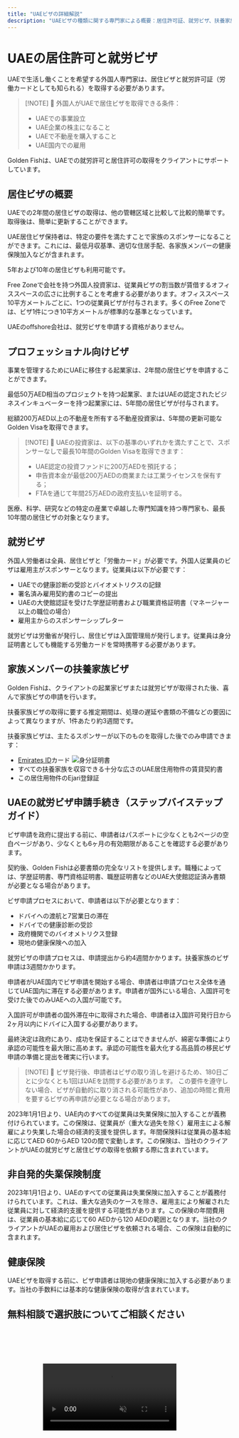 ```yaml
---
title: "UAEビザの詳細解説"
description: "UAEビザの種類に関する専門家による概要：居住許可証、就労ビザ、扶養家族ビザ。必要条件と手続きに関するすべての情報。"
---
```


# UAEの居住許可と就労ビザ

UAEで生活し働くことを希望する外国人専門家は、居住ビザと就労許可証（労働カードとしても知られる）を取得する必要があります。

> [!NOTE] 💚 外国人がUAEで居住ビザを取得できる条件：
>
> - UAEでの事業設立
> - UAE企業の株主になること
> - UAEで不動産を購入すること
> - UAE国内での雇用

Golden Fishは、UAEでの就労許可と居住許可の取得をクライアントにサポートしています。

## 居住ビザの概要

UAEでの2年間の居住ビザの取得は、他の管轄区域と比較して比較的簡単です。取得後は、簡単に更新することができます。

UAE居住ビザ保持者は、特定の要件を満たすことで家族のスポンサーになることができます。これには、最低月収基準、適切な住居手配、各家族メンバーの健康保険加入などが含まれます。

5年および10年の居住ビザも利用可能です。

Free Zoneで会社を持つ外国人投資家は、従業員ビザの割当数が賃借するオフィススペースの広さに比例することを考慮する必要があります。オフィススペース10平方メートルごとに、1つの従業員ビザが付与されます。多くのFree Zoneでは、ビザ1件につき10平方メートルが標準的な基準となっています。

UAEのoffshore会社は、就労ビザを申請する資格がありません。

## プロフェッショナル向けビザ

事業を管理するためにUAEに移住する起業家は、2年間の居住ビザを申請することができます。

最低50万AED相当のプロジェクトを持つ起業家、またはUAEの認定されたビジネスインキュベーターを持つ起業家には、5年間の居住ビザが付与されます。

総額200万AED以上の不動産を所有する不動産投資家は、5年間の更新可能なGolden Visaを取得できます。

> [!NOTE] 💚 UAEの投資家は、以下の基準のいずれかを満たすことで、スポンサーなしで最長10年間のGolden Visaを取得できます：
>
> - UAE認定の投資ファンドに200万AEDを預託する；
> - 申告資本金が最低200万AEDの商業または工業ライセンスを保有する；
> - FTAを通じて年間25万AEDの政府支払いを証明する。

医療、科学、研究などの特定の産業で卓越した専門知識を持つ専門家も、最長10年間の居住ビザの対象となります。

## 就労ビザ

外国人労働者は全員、居住ビザと「労働カード」が必要です。外国人従業員のビザは雇用主がスポンサーとなります。従業員は以下が必要です：

- UAEでの健康診断の受診とバイオメトリクスの記録
- 署名済み雇用契約書のコピーの提出
- UAEの大使館認証を受けた学歴証明書および職業資格証明書（マネージャー以上の職位の場合）
- 雇用主からのスポンサーシップレター

就労ビザは労働省が発行し、居住ビザは入国管理局が発行します。従業員は身分証明書としても機能する労働カードを常時携帯する必要があります。

## 家族メンバーの扶養家族ビザ

Golden Fishは、クライアントの起業家ビザまたは就労ビザが取得された後、喜んで家族ビザの申請を行います。

扶養家族ビザの取得に要する推定期間は、処理の遅延や書類の不備などの要因によって異なりますが、1件あたり約3週間です。

扶養家族ビザは、主たるスポンサーが以下のものを取得した後でのみ申請できます：

- [Emirates ID](https://u.ae/en/information-and-services/visa-and-emirates-id/emirates-id)カード ![身分証明書](/img/ILONMASKID.webp)
- すべての扶養家族を収容できる十分な広さのUAE居住用物件の賃貸契約書
- この居住用物件のEjari登録証

## UAEの就労ビザ申請手続き（ステップバイステップガイド）

ビザ申請を政府に提出する前に、申請者はパスポートに少なくとも2ページの空白ページがあり、少なくとも6ヶ月の有効期限があることを確認する必要があります。

契約後、Golden Fishは必要書類の完全なリストを提供します。職種によっては、学歴証明書、専門資格証明書、職歴証明書などのUAE大使館認証済み書類が必要となる場合があります。

ビザ申請プロセスにおいて、申請者は以下が必要となります：

- ドバイへの渡航と7営業日の滞在
- ドバイでの健康診断の受診
- 政府機関でのバイオメトリクス登録
- 現地の健康保険への加入

就労ビザの申請プロセスは、申請提出から約4週間かかります。扶養家族のビザ申請は3週間かかります。

申請者がUAE国内でビザ申請を開始する場合、申請者は申請プロセス全体を通じてUAE国内に滞在する必要があります。申請者が国外にいる場合、入国許可を受けた後でのみUAEへの入国が可能です。

入国許可が申請者の国外滞在中に取得された場合、申請者は入国許可発行日から2ヶ月以内にドバイに入国する必要があります。

最終決定は政府にあり、成功を保証することはできませんが、綿密な準備により承認の可能性を最大限に高めます。承認の可能性を最大化する高品質の移民ビザ申請の準備と提出を確実に行います。

> [!NOTE] 💚 ビザ発行後、申請者はビザの取り消しを避けるため、180日ごとに少なくとも1回はUAEを訪問する必要があります。
> この要件を遵守しない場合、ビザが自動的に取り消される可能性があり、追加の時間と費用を要するビザの再申請が必要となる場合があります。

2023年1月1日より、UAE内のすべての従業員は失業保険に加入することが義務付けられています。この保険は、従業員が（重大な過失を除く）雇用主による解雇により失業した場合の経済的支援を提供します。年間保険料は従業員の基本給に応じてAED 60からAED 120の間で変動します。この保険は、当社のクライアントがUAEの就労ビザと居住ビザの取得を依頼する際に含まれています。

## 非自発的失業保険制度

2023年1月1日より、UAEのすべての従業員は失業保険に加入することが義務付けられています。これは、重大な過失のケースを除き、雇用主により解雇された従業員に対して経済的支援を提供する可能性があります。この保険の年間費用は、従業員の基本給に応じて60 AEDから120 AEDの範囲となります。当社のクライアントがUAEの雇用および居住ビザを依頼される場合、この保険は自動的に含まれます。

## 健康保険

UAEビザを取得する前に、ビザ申請者は現地の健康保険に加入する必要があります。当社の手数料には基本的な健康保険の取得が含まれています。

## 無料相談で選択肢についてご相談ください

<video  autoplay muted playsinline style="padding: 80px" >
  <source src="/video/iStock-2185914135.mp4" type="video/mp4">
</video>

<ContactFormModal formName="Employment Visa [guide]" buttonText="無料相談を予約する" :services="[
    '💼 就労ビザ + 労働カード',
    '👨‍💼 起業家ビザ（2年）',
    '🏢 Free Zone 企業ビザ',
    '👨‍👩‍👧‍👦 家族帯同ビザ',
    '💳 Emirates ID 申請',
    '💵 月給 30,000AED以上',
    '💰 Golden Visa 適格性',
    '❓ その他のビザサービス',
    ]"/>